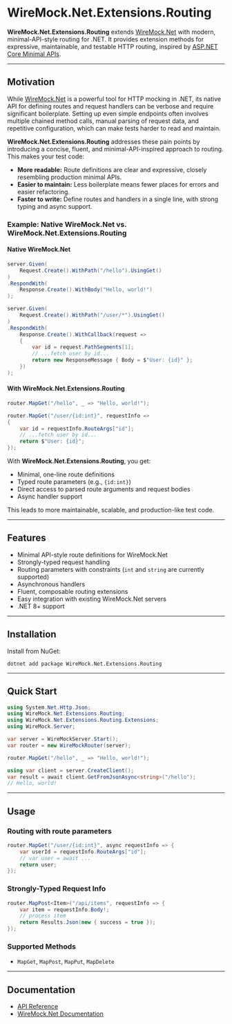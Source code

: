 # WireMock.Net.Extensions.Routing

**WireMock.Net.Extensions.Routing** extends [WireMock.Net](https://github.com/wiremock/wiremock) with modern, minimal-API-style routing for .NET. It provides extension methods for expressive, maintainable, and testable HTTP routing, inspired by [ASP.NET Core Minimal APIs](https://learn.microsoft.com/en-us/aspnet/core/fundamentals/minimal-apis?view=aspnetcore-9.0).

---

## Motivation

While [WireMock.Net](https://github.com/WireMock-Net/WireMock.Net) is a powerful tool for HTTP mocking in .NET, its native API for defining routes and request handlers can be verbose and require significant boilerplate. Setting up even simple endpoints often involves multiple chained method calls, manual parsing of request data, and repetitive configuration, which can make tests harder to read and maintain.

**WireMock.Net.Extensions.Routing** addresses these pain points by introducing a concise, fluent, and minimal-API-inspired approach to routing. This makes your test code:

- **More readable:** Route definitions are clear and expressive, closely resembling production minimal APIs.
- **Easier to maintain:** Less boilerplate means fewer places for errors and easier refactoring.
- **Faster to write:** Define routes and handlers in a single line, with strong typing and async support.

### Example: Native WireMock.Net vs. WireMock.Net.Extensions.Routing

#### Native WireMock.Net

```csharp
server.Given(
    Request.Create().WithPath("/hello").UsingGet()
)
.RespondWith(
    Response.Create().WithBody("Hello, world!")
);

server.Given(
    Request.Create().WithPath("/user/*").UsingGet()
)
.RespondWith(
    Response.Create().WithCallback(request =>
    {
        var id = request.PathSegments[1];
        // ...fetch user by id...
        return new ResponseMessage { Body = $"User: {id}" };
    })
);
```

#### With WireMock.Net.Extensions.Routing

```csharp
router.MapGet("/hello", _ => "Hello, world!");

router.MapGet("/user/{id:int}", requestInfo =>
{
    var id = requestInfo.RouteArgs["id"];
    // ...fetch user by id...
    return $"User: {id}";
});
```

With **WireMock.Net.Extensions.Routing**, you get:

- Minimal, one-line route definitions
- Typed route parameters (e.g., `{id:int}`)
- Direct access to parsed route arguments and request bodies
- Async handler support

This leads to more maintainable, scalable, and production-like test code.

---

## Features

- Minimal API-style route definitions for WireMock.Net
- Strongly-typed request handling
- Routing parameters with constraints (`int` and `string` are currently supported)
- Asynchronous handlers
- Fluent, composable routing extensions
- Easy integration with existing WireMock.Net servers
- .NET 8+ support

---

## Installation

Install from NuGet:

```shell
dotnet add package WireMock.Net.Extensions.Routing
```

---

## Quick Start

```csharp
using System.Net.Http.Json;
using WireMock.Net.Extensions.Routing;
using WireMock.Net.Extensions.Routing.Extensions;
using WireMock.Server;

var server = WireMockServer.Start();
var router = new WireMockRouter(server);

router.MapGet("/hello", _ => "Hello, world!");

using var client = server.CreateClient();
var result = await client.GetFromJsonAsync<string>("/hello");
// Hello, world!
```

---

## Usage

### Routing with route parameters

```csharp
router.MapGet("/user/{id:int}", async requestInfo => {
    var userId = requestInfo.RouteArgs["id"];
    // var user = await ...
    return user;
});
```

### Strongly-Typed Request Info

```csharp
router.MapPost<Item>("/api/items", requestInfo => {
    var item = requestInfo.Body!;
    // process item
    return Results.Json(new { success = true });
});
```

### Supported Methods

- `MapGet`, `MapPost`, `MapPut`, `MapDelete`
---

## Documentation

- [API Reference](./src/WireMock.Net.Extensions.Routing/)
- [WireMock.Net Documentation](https://github.com/WireMock-Net/WireMock.Net)
